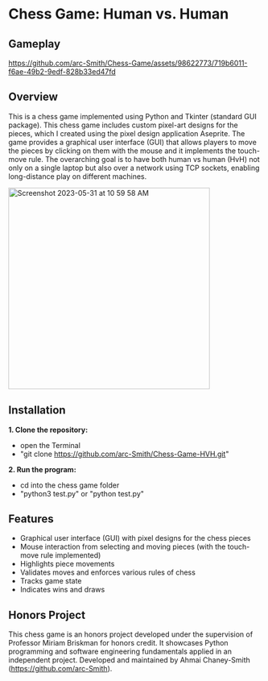 # Chess Game: Human vs. Human
## Gameplay

https://github.com/arc-Smith/Chess-Game/assets/98622773/719b6011-f6ae-49b2-9edf-828b33ed47fd

## Overview

This is a chess game implemented using Python and Tkinter (standard GUI package). This chess game includes custom pixel-art designs for the pieces, which I created using the pixel design application Aseprite. The game provides a graphical user interface (GUI) that allows players to move the pieces by clicking on them with the mouse and it implements the touch-move rule. The overarching goal is to have both human vs human (HvH) not only on a single laptop but also over a network using TCP sockets, enabling long-distance play on different machines.

<img width="400" alt="Screenshot 2023-05-31 at 10 59 58 AM" src="https://github.com/arc-Smith/Chess-Game/assets/98622773/3e996dcc-4882-42bb-8d14-4b0b267d7bfd">

## Installation

**1. Clone the repository:** 
- open the Terminal
- "git clone https://github.com/arc-Smith/Chess-Game-HVH.git"

**2. Run the program:**
- cd into the chess game folder
- "python3 test.py" or "python test.py"

## Features

- Graphical user interface (GUI) with pixel designs for the chess pieces
- Mouse interaction from selecting and moving pieces (with the touch-move rule implemented)
- Highlights piece movements
- Validates moves and enforces various rules of chess
- Tracks game state
- Indicates wins and draws

## Honors Project

This chess game is an honors project developed under the supervision of Professor Miriam Briskman for honors credit. It showcases Python programming and software engineering fundamentals applied in an independent project. Developed and maintained by Ahmai Chaney-Smith (https://github.com/arc-Smith).
